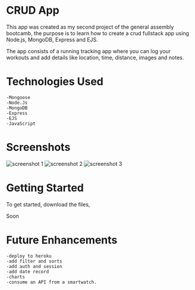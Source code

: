 # CRUD App
This app was created as my second project of the general assembly bootcamb, the purpose is to learn how to create a crud fullstack app using Node.js, MongoDB, Express and EJS.

The app consists of a running tracking app where you can log your workouts and add details like location, time, distance, images and notes.


# Technologies Used
    -Mongoose
    -Node.Js
    -MongoDB
    -Express
    -EJS
    -JavaScript

# Screenshots
![screenshot 1](./public/assets/img/img4.png)
![screenshot 2](./public/assets/img/img3.png)
![screenshot 3](./public/assets/img/img1.png)


# Getting Started
To get started, download the files, 

Soon


# Future Enhancements
    -deploy to heroku
    -add filter and sorts
    -add auth and session
    -add date record
    -charts
    -consume an API from a smartwatch.